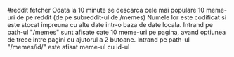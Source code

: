 #reddit fetcher
Odata la 10 minute se descarca cele mai populare 10 meme-uri de pe reddit (de pe subreddit-ul de /memes)
Numele lor este codificat si este stocat impreuna cu alte date intr-o baza de date locala.
Intrand pe path-ul "/memes" sunt afisate cate 10 meme-uri pe pagina, avand optiunea de trece intre pagini cu ajutorul a 2 butoane.
Intrand pe path-ul "/memes/id/<numar>" este afisat meme-ul cu id-ul <numar>